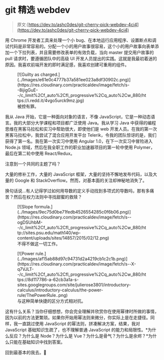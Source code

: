 # git 精选 webdev

> 原文:[https://dev.to/ashc0des/git-cherry-pick-webdev-4ci4](https://dev.to/ashc0des/git-cherry-pick-webdev-4ci4)

用 Chrome 开发者工具来处理一个小 bug、在本地运行应用程序、设置断点和调试代码是非常容易的。分配一个小的用户故事很容易，这个小的用户故事向表单添加一个下拉列表，并且需要修改表单的有效负载，当向 master 提交用户故事的 pull 请求时，要遵循团队中的高级 UI 开发人员提出的实践。这就是我最初着迷的原因。我喜欢前端开发的即时满足感，我喜欢创建可重用的组件。

<figure>[![Guilty as charged.](../Images/e61e0c4777b37a581ee023a8df30902c.png)](https://res.cloudinary.com/practicaldev/image/fetch/s--8ijigGuE--/c_limit%2Cf_auto%2Cfl_progressive%2Cq_auto%2Cw_880/https://i.redd.it/4vgo5urck9mz.jpg) 

<figcaption>被控有罪。</figcaption>

</figure>

我从 Java 开始，它是一种面向对象的语言，不像 JavaScript，它是一种动态语言。我的大部分大学课程和项目都广泛使用 Java。我从学习 Java 中获得的编程思维在黑客马拉松和实习中帮助很大，即使他们是 web 开发人员。在我的第一次黑客马拉松中，我尝试了混合应用开发平台 Telerik，令我的团队惊讶的是，我们获得了第一名。我在第一次实习中使用 Angular 1.0，在下一次实习中冒险进入 Node.js 领域，然后在我全职工作的职业加速器项目的第一轮中使用 Polymer，最后在第二轮中使用 React/Redux。

注意到一个共同的主题了吗？

大量的修补工作，大量的 JavaScript 框架，大量的坚持不懈地发布代码，以及大量的 Google 和 StackOverflow。然而，对基本面的关注却神秘地消失了。

换句话说...有人记得学过如何用导数的定义手动找到多项式的导数吗，那有多痛苦？然后在权力法则中寻找甜蜜的救赎？

<figure>[![Slope formula.](../Images/9ec75d0be71fedb4526554285c0f6b06.png)](https://res.cloudinary.com/practicaldev/image/fetch/s--ogDSUhbM--/c_limit%2Cf_auto%2Cfl_progressive%2Cq_auto%2Cw_880/http://sites.psu.edu/math140/wp-content/uploads/sites/14857/2015/02/12.png) 

<figcaption>不得不做这一切工作。</figcaption>

</figure>

<figure>[![Power rule.](../Images/af15ab88d97c94731d2a4219cb1c2c1b.png)](https://res.cloudinary.com/practicaldev/image/fetch/s--X-q7VJLT--/c_limit%2Cf_auto%2Cfl_progressive%2Cq_auto%2Cw_880/https://8d117786-a-62cb3a1a-s-sites.googlegroups.com/site/julierose3801/introductory-calculus/introductory-calculus/the-power-rule/ThePowerRule..png) 

<figcaption>与这种简单快捷的区分方式相对抗。</figcaption>

</figure>

这有什么关系？当你仔细想想，你会完全理解并欣赏你在使用幂律时所做的事情，因为以前的方法更繁琐。如果你开始用幂法则来微分，你实际上是在走捷径。同样，我一直跳过使用 JavaScript 的幂法则，拼凑解决方案，结果，我对 JavaScript 基础知识生疏了，也不理解普通 JavaScript 的能力和局限性。*为什么反应？为什么是 Node？为什么是 Vue？为什么是骨气？为什么是余烬？*为什么只能在基础知识中找到答案。

回到最基本的我去。🚀
